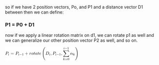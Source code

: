 so if we have 2 position vectors, Po, and P1
and a distance vector D1 between then
we can define:

### **P1 = P0 + D1**

now if we apply a linear rotation matrix on d1, we can rotate p1 as well
and we can generalize our other position vector P2 as well, and so on.

![alt text](image.png)
